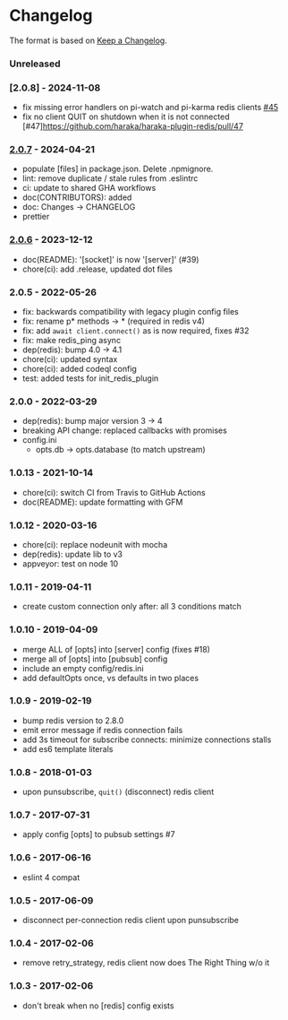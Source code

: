 # Changelog

The format is based on [Keep a Changelog](https://keepachangelog.com/).

### Unreleased

### [2.0.8] - 2024-11-08

- fix missing error handlers on pi-watch and pi-karma redis clients [#45](https://github.com/haraka/haraka-plugin-redis/issues/45)
- fix no client QUIT on shutdown when it is not connected [#47]https://github.com/haraka/haraka-plugin-redis/pull/47

### [2.0.7] - 2024-04-21

- populate [files] in package.json. Delete .npmignore.
- lint: remove duplicate / stale rules from .eslintrc
- ci: update to shared GHA workflows
- doc(CONTRIBUTORS): added
- doc: Changes -> CHANGELOG
- prettier

### [2.0.6] - 2023-12-12

- doc(README): '[socket]' is now '[server]' (#39)
- chore(ci): add .release, updated dot files

### 2.0.5 - 2022-05-26

- fix: backwards compatibility with legacy plugin config files
- fix: rename p\* methods -> \* (required in redis v4)
- fix: add `await client.connect()` as is now required, fixes #32
- fix: make redis_ping async
- dep(redis): bump 4.0 -> 4.1
- chore(ci): updated syntax
- chore(ci): added codeql config
- test: added tests for init_redis_plugin

### 2.0.0 - 2022-03-29

- dep(redis): bump major version 3 -> 4
- breaking API change: replaced callbacks with promises
- config.ini
  - opts.db -> opts.database (to match upstream)

### 1.0.13 - 2021-10-14

- chore(ci): switch CI from Travis to GitHub Actions
- doc(README): update formatting with GFM

### 1.0.12 - 2020-03-16

- chore(ci): replace nodeunit with mocha
- dep(redis): update lib to v3
- appveyor: test on node 10

### 1.0.11 - 2019-04-11

- create custom connection only after: all 3 conditions match

### 1.0.10 - 2019-04-09

- merge ALL of [opts] into [server] config (fixes #18)
- merge all of [opts] into [pubsub] config
- include an empty config/redis.ini
- add defaultOpts once, vs defaults in two places

### 1.0.9 - 2019-02-19

- bump redis version to 2.8.0
- emit error message if redis connection fails
- add 3s timeout for subscribe connects: minimize connections stalls
- add es6 template literals

### 1.0.8 - 2018-01-03

- upon punsubscribe, `quit()` (disconnect) redis client

### 1.0.7 - 2017-07-31

- apply config [opts] to pubsub settings #7

### 1.0.6 - 2017-06-16

- eslint 4 compat

### 1.0.5 - 2017-06-09

- disconnect per-connection redis client upon punsubscribe

### 1.0.4 - 2017-02-06

- remove retry_strategy, redis client now does The Right Thing w/o it

### 1.0.3 - 2017-02-06

- don't break when no [redis] config exists

[1.0.13]: https://github.com/haraka/haraka-plugin-redis/releases/tag/1.0.13
[2.0.0]: https://github.com/haraka/haraka-plugin-redis/releases/tag/2.0.0
[2.0.1]: https://github.com/haraka/haraka-plugin-redis/releases/tag/2.0.1
[2.0.2]: https://github.com/haraka/haraka-plugin-redis/releases/tag/2.0.2
[2.0.3]: https://github.com/haraka/haraka-plugin-redis/releases/tag/2.0.3
[2.0.4]: https://github.com/haraka/haraka-plugin-redis/releases/tag/2.0.4
[2.0.5]: https://github.com/haraka/haraka-plugin-redis/releases/tag/2.0.5
[2.0.6]: https://github.com/haraka/haraka-plugin-redis/releases/tag/v2.0.6
[2.0.7]: https://github.com/haraka/haraka-plugin-redis/releases/tag/2.0.7
